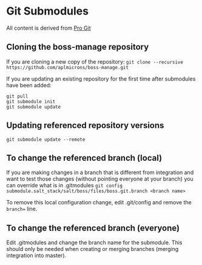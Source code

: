 Git Submodules
==============

All content is derived from [Pro Git](https://git-scm.com/book/en/v2/Git-Tools-Submodules)

## Cloning the boss-manage repository
If you are cloning a new copy of the repository:
`git clone --recursive https://github.com/aplmicrons/boss-manage.git`

If you are updating an existing repository for the first time after submodules
have been added:
```
git pull
git submodule init
git submodule update
```

## Updating referenced repository versions
`git submodule update --remote`

## To change the referenced branch (local)
If you are making changes in a branch that is different from integration and
want to test those changes (without pointing everyone at your branch) you can
override what is in .gitmodules
`git config submodule.salt_stack/salt/boss/files/boss.git.branch <branch name>`

To remove this local configuration change, edit .git/config and remove the `branch=`
line.

## To change the referenced branch (everyone)
Edit .gitmodules and change the branch name for the submodule. This should only
be needed when creating or merging branches (merging integration into master).